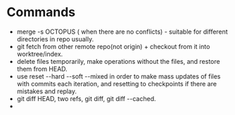 # Commands

 - merge -s OCTOPUS ( when there are no conflicts) - suitable for different directories in repo usually.
 - git fetch from other remote repo(not origin) + checkout from it into worktree/index.
 - delete files temporarily, make operations without the files, and restore them from HEAD.
 - use reset --hard --soft --mixed in order to make mass updates of files with commits each iteration,  and resetting to checkpoints if there are mistakes and replay.
 - git diff HEAD, two refs, git diff, git diff --cached.
 - 

